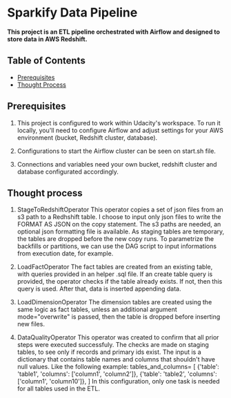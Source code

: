 # Sparkify Data Pipeline

**This project is an ETL pipeline orchestrated with Airflow and designed to store data in AWS Redshift.**

## Table of Contents

- [Prerequisites](#prerequisites)
- [Thought Process](#thought-process)


## Prerequisites

1. This project is configured to work within Udacity's workspace. To run it locally, you'll need to configure Airflow and adjust settings for your AWS environment (bucket, Redshift cluster, database).

2. Configurations to start the Airflow cluster can be seen on start.sh file.

3. Connections and variables need your own bucket, redshift cluster and database configurated accordingly.

## Thought process

1. StageToRedshiftOperator
    This operator copies a set of json files from an s3 path to a Redhshift table.
    I choose to input only json files to write the FORMAT AS JSON on the copy statement.
    The s3 paths are needed, an optional json formatting file is available.
    As staging tables are temporary, the tables are dropped before the new copy runs.
    To parametrize the backfills or partitions, we can use the DAG script to input informations from execution date, for example.

2. LoadFactOperator
    The fact tables are created from an existing table, with queries provided in an helper .sql file. 
    If an create table query is provided, the operator checks if the table already exists. If not, then this query is used.
    After that, data is inserted appending data.

3. LoadDimensionOperator
    The dimension tables are created using the same logic as fact tables, unless an additional argument mode="overwrite" is passed, then the table is dropped before inserting new files.

4. DataQualityOperator
    This operator was created to confirm that all prior steps were executed successfuly. 
    The checks are made on staging tables, to see only if records and primary ids exist.
    The input is a dictionary that contains table names and columns that shouldn't have null values. Like the following example:
    tables_and_columns= [
            {'table': 'table1', 'columns': ['column1', 'column2']},
            {'table': 'table2', 'columns': ['column1', 'column10']},
        ]
    In this configuration, only one task is needed for all tables used in the ETL.
